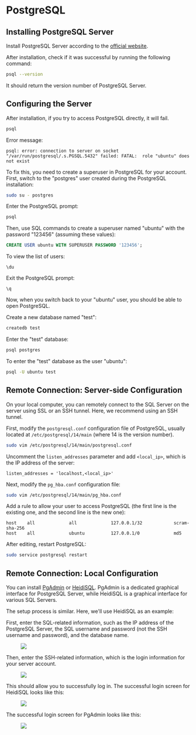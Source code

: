 # PostgreSQL

## Installing PostgreSQL Server

Install PostgreSQL Server according to the [official website](https://www.postgresql.org/download/).

After installation, check if it was successful by running the following command:

```bash
psql --version
```

It should return the version number of PostgreSQL Server.

## Configuring the Server

After installation, if you try to access PostgreSQL directly, it will fail.

```bash
psql
```

Error message:

```
psql: error: connection to server on socket "/var/run/postgresql/.s.PGSQL.5432" failed: FATAL:  role "ubuntu" does not exist
```

To fix this, you need to create a superuser in PostgreSQL for your account. First, switch to the "postgres" user created during the PostgreSQL installation:

```bash
sudo su - postgres
```

Enter the PostgreSQL prompt:

```bash
psql
```

Then, use SQL commands to create a superuser named "ubuntu" with the password "123456" (assuming these values):

```sql
CREATE USER ubuntu WITH SUPERUSER PASSWORD '123456';
```

To view the list of users:

```
\du
```

Exit the PostgreSQL prompt:

```
\q
```

Now, when you switch back to your "ubuntu" user, you should be able to open PostgreSQL.

Create a new database named "test":

```bash 
createdb test
```

Enter the "test" database:

```bash
psql postgres
```

To enter the "test" database as the user "ubuntu":

```bash
psql -U ubuntu test
```

## Remote Connection: Server-side Configuration

On your local computer, you can remotely connect to the SQL Server on the server using SSL or an SSH tunnel. Here, we recommend using an SSH tunnel.

First, modify the `postgresql.conf` configuration file of PostgreSQL, usually located at `/etc/postgresql/14/main` (where 14 is the version number).

```bash
sudo vim /etc/postgresql/14/main/postgresql.conf
```

Uncomment the `listen_addresses` parameter and add `<local_ip>`, which is the IP address of the server:

```
listen_addresses = 'localhost,<local_ip>'
```

Next, modify the `pg_hba.conf` configuration file:

```bash
sudo vim /etc/postgresql/14/main/pg_hba.conf
```

Add a rule to allow your user to access PostgreSQL (the first line is the existing one, and the second line is the new one):

```
host    all             all             127.0.0.1/32            scram-sha-256
host    all             ubuntu          127.0.0.1/0             md5
```

After editing, restart PostgreSQL:

```bash
sudo service postgresql restart
```

## Remote Connection: Local Configuration

You can install [PgAdmin](https://www.pgadmin.org/) or [HeidiSQL](https://www.heidisql.com/). PgAdmin is a dedicated graphical interface for PostgreSQL Server, while HeidiSQL is a graphical interface for various SQL Servers.

The setup process is similar. Here, we'll use HeidiSQL as an example:

First, enter the SQL-related information, such as the IP address of the PostgreSQL Server, the SQL username and password (not the SSH username and password), and the database name.

<figure><img src="/assets/heidisql-sql.png"></figure>

Then, enter the SSH-related information, which is the login information for your server account.

<figure><img src="/assets/heidisql-ssh.png"></figure>

This should allow you to successfully log in. The successful login screen for HeidiSQL looks like this:

<figure><img src="/assets/heidisql-login.png"></figure>

The successful login screen for PgAdmin looks like this:

<figure><img src="/assets/pgadmin-login.png"></figure>